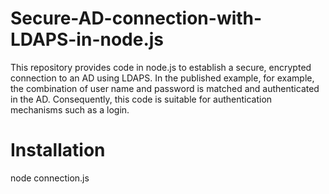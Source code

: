 # Secure-AD-connection-with-LDAPS-in-node.js
This repository provides code in node.js to establish a secure, encrypted connection to an AD using LDAPS. In the published example, for example, the combination of user name and password is matched and authenticated in the AD. Consequently, this code is suitable for authentication mechanisms such as a login.

# Installation
node connection.js



